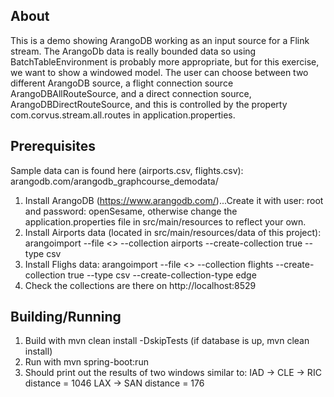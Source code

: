 About
------
This is a demo showing ArangoDB working as an input source for a Flink stream.
The ArangoDb data is really bounded data so using BatchTableEnvironment is probably more appropriate, but for this exercise, we want to show a windowed model.  The user can choose between two
different ArangoDB source, a flight connection source ArangoDBAllRouteSource, and a direct connection
source, ArangoDBDirectRouteSource, and this is controlled by the property com.corvus.stream.all.routes
in application.properties.

Prerequisites
---------------
Sample data can is found here (airports.csv, flights.csv):
arangodb.com/arangodb_graphcourse_demodata/

1) Install ArangoDB (https://www.arangodb.com/)...Create it with user: root and password: openSesame,
otherwise change the application.properties file in src/main/resources to reflect your own.
2) Install Airports data (located in src/main/resources/data of this project):
arangoimport --file <<path to airports.csv on your machine>> --collection airports --create-collection true --type csv
3) Install Flighs data:
arangoimport --file <<path to flights.csv on your machine>> --collection flights --create-collection true --type csv --create-collection-type edge 
4) Check the collections are there on http://localhost:8529

Building/Running
----------------
1) Build with mvn clean install -DskipTests (if database is up, mvn clean install)
2) Run with mvn spring-boot:run
3) Should print out the results of two windows similar to:
IAD -> CLE -> RIC distance = 1046
LAX -> SAN distance = 176


